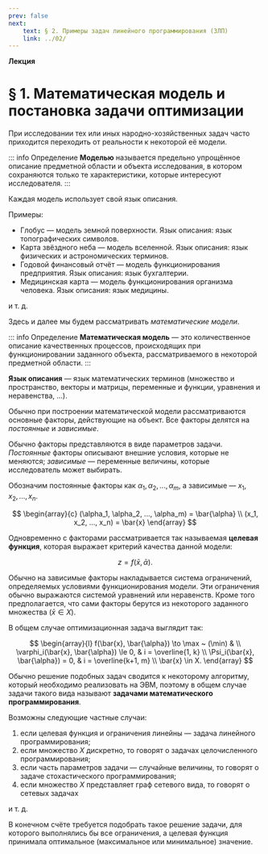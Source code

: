 ```yaml
---
prev: false
next:
    text: § 2. Примеры задач линейного программирования (ЗЛП)
    link: ../02/
---
```


**Лекция**

# § 1. Математическая модель и постановка задачи оптимизации

При исследовании тех или иных народно-хозяйственных задач часто приходится переходить от реальности к некоторой её модели.

::: info Определение
**Моделью** называется предельно упрощённое описание предметной области и объекта исследования, в котором сохраняются только те характеристики, которые интересуют исследователя.
:::

Каждая модель использует свой язык описания.

Примеры:

* Глобус — модель земной поверхности. Язык описания: язык топографических символов.
* Карта звёздного неба — модель вселенной. Язык описания: язык физических и астрономических терминов.
* Годовой финансовый отчёт — модель функционирования предприятия. Язык описания: язык бухгалтерии.
* Медицинская карта — модель функционирования организма человека. Язык описания: язык медицины.

и т. д.

Здесь и далее мы будем рассматривать *математические модели*.

::: info Определение
**Математическая модель** — это количественное описание качественных процессов, происходящих при функционировании заданного объекта, рассматриваемого в некоторой предметной области.
:::

**Язык описания** — язык математических терминов (множество и пространство, векторы и матрицы, переменные и функции, уравнения и неравенства, ...).

Обычно при построении математической модели рассматриваются основные факторы, действующие на объект. Все факторы делятся на *постоянные* и *зависимые*.

Обычно факторы представляются в виде параметров задачи. *Постоянные* факторы описывают внешние условия, которые не меняются; *зависимые* — переменные величины, которые исследователь может выбирать.

Обозначим постоянные факторы как $\alpha_1, \alpha_2, ..., \alpha_m$, а зависимые — $x_1, x_2, ..., x_n$.

$$
\begin{array}{c}
(\alpha_1, \alpha_2, ..., \alpha_m) = \bar{\alpha} \\
(x_1, x_2, ..., x_n) = \bar{x}
\end{array}
$$

Одновременно с факторами рассматривается так называемая **целевая функция**, которая выражает критерий качества данной модели:

$$
z = f(\bar{x}, \bar{\alpha}).
$$

Обычно на зависимые факторы накладывается система ограничений, определяемых условиями функционирования модели. Эти ограничения обычно выражаются системой уравнений или неравенств. Кроме того предполагается, что сами факторы берутся из некоторого заданного множества ($\bar{x} \in X$).

В общем случае оптимизационная задача выглядит так:

$$
\begin{array}{l}
f(\bar{x}, \bar{\alpha}) \to \max ~ (\min) & \\
\varphi_i(\bar{x}, \bar{\alpha}) \le 0, & i = \overline{1, k} \\
\Psi_i(\bar{x}, \bar{\alpha}) = 0, & i = \overline{k+1, m} \\
\bar{x} \in X.
\end{array}
$$

Обычно решение подобных задач сводится к некоторому алгоритму, который необходимо реализовать на ЭВМ, поэтому в общем случае задачи такого вида называют **задачами математического программирования**.

Возможны следующие частные случаи:

1. если целевая функция и ограничения линейны — задача линейного программирования;
2. если множество $X$ дискретно, то говорят о задачах целочисленного программирования;
3. если часть параметров задачи — случайные величины, то говорят о задаче стохастического программирования;
4. если множество $X$ представляет граф сетевого вида, то говорят о сетевых задачах

и т. д.

В конечном счёте требуется подобрать такое решение задачи, для которого выполнялись бы все ограничения, а целевая функция принимала оптимальное (максимальное или минимальное) значение.